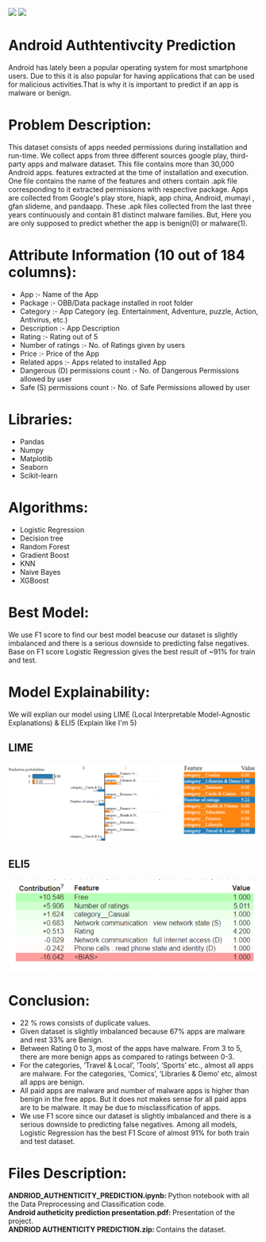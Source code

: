<img src = "https://github.com/tommyod/awesome-pandas/blob/master/img/awesome_pandas.png" width ="600"/> <img src = "https://raw.githubusercontent.com/scikit-learn/scikit-learn/main/doc/logos/scikit-learn-logo.png" width ="200"/>
# Android Authtentivcity Prediction
Android has lately been a popular operating system for most smartphone users. Due to this it is also popular for having applications that can be used for malicious activities.That is why it is important to predict if an app is malware or benign.

# Problem Description:
This dataset consists of apps needed permissions during installation and run-time. We collect apps from three different sources google play, third-party apps and malware dataset. This file contains more than 30,000 Android apps. features extracted at the time of installation and execution. One file contains the name of the features and others contain .apk file corresponding to it extracted permissions with respective package. Apps are collected from Google's play store, hiapk, app china, Android, mumayi , gfan slideme, and pandaapp. These .apk files collected from the last three years continuously and contain 81 distinct malware families. But, Here you are only supposed to predict whether the app is benign(0) or malware(1).

# Attribute Information (10 out of 184 columns):
  * App :- Name of the App
  * Package :- OBB/Data package installed in root folder
  * Category :- App Category (eg. Entertainment, Adventure, puzzle, Action, Antivirus, etc.)
  * Description :- App Description
  * Rating :- Rating out of 5
  * Number of ratings :- No. of Ratings given by users
  * Price :- Price of the App
  * Related apps :- Apps related to installed App
  * Dangerous (D) permissions count :- No. of Dangerous Permissions allowed by user
  * Safe (S) permissions count :- No. of Safe Permissions allowed by user
# Libraries:
  * Pandas
  * Numpy
  * Matplotlib
  * Seaborn
  * Scikit-learn
  
# Algorithms:
  * Logistic Regression
  * Decision tree
  * Random Forest
  * Gradient Boost
  * KNN
  * Naive Bayes
  * XGBoost

# Best Model:
  We use F1 score to find our best model beacuse our dataset is slightly imbalanced and there is a serious downside to predicting false negatives. Base on F1 score Logistic Regression gives the best result of ~91% for train and test.
 # Model Explainability:
 We will explian our model using LIME (Local Interpretable Model-Agnostic Explanations) & ELI5 (Explain like I'm 5)
 ## LIME
  ![Screenshot](lime.png)
 ## ELI5
  ![Screenshot](eli5.png)
  
# Conclusion:
* 22 % rows consists of duplicate values.
* Given dataset is slightly imbalanced because 67% apps are malware and rest 33% are Benign.
* Between Rating 0 to 3, most of the apps have malware. From 3 to 5, there are more benign apps as compared to ratings between 0-3.
* For the categories, ‘Travel & Local’, ‘Tools’, ‘Sports’ etc., almost all apps are malware. For the categories, ‘Comics’, ‘Libraries & Demo’ etc, almost all apps are benign.
* All paid apps are malware and number of malware apps is higher than benign in the free apps. But it does not makes sense for all paid apps are to be malware. It may be due to misclassification of apps.
* We use F1 score since our dataset is slightly imbalanced and there is a serious downside to predicting false negatives. Among all models, Logistic Regression has the best F1 Score of almost 91% for both train and test dataset.

# Files Description:
<strong>ANDRIOD_AUTHENTICITY_PREDICTION.ipynb: </strong>Python notebook with all the Data Preprocessing and Classification code.
<br>
<strong>Android autheticity prediction presentation.pdf: </strong>Presentation of the project.
<br>
<strong>ANDRIOD AUTHENTICITY PREDICTION.zip: </strong>Contains the dataset.
